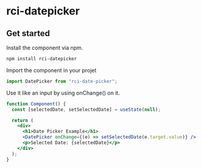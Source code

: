 # rci-datepicker

## Get started

Install the component via npm.

```sh
npm install rci-datepicker
```

Import the component in your projet

```jsx
import DatePicker from "rci-date-picker";
```

Use it like an input by using onChange() on it.

```jsx
function Component() {
  const [selectedDate, setSelectedDate] = useState(null);

  return (
    <div>
      <h1>Date Picker Example</h1>
      <DatePicker onChange={(e) => setSelectedDate(e.target.value)} />
      <p>Selected Date: {selectedDate}</p>
    </div>
  );
}
```


